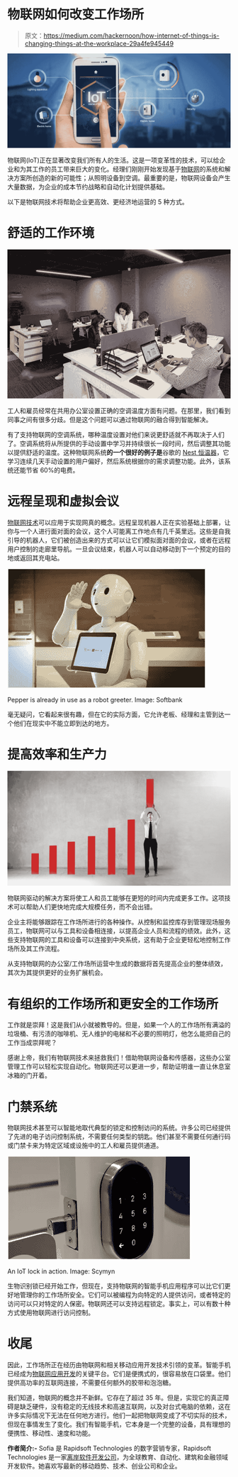 # 物联网如何改变工作场所

> 原文：<https://medium.com/hackernoon/how-internet-of-things-is-changing-things-at-the-workplace-29a4fe945449>

![](img/97ad65fbf18ca10599b7f481edc80610.png)

物联网(IoT)正在显著改变我们所有人的生活。这是一项变革性的技术，可以给企业和为其工作的员工带来巨大的变化。经理们刚刚开始发现基于[物联网](https://betapage.co/tag/iot)的系统和解决方案所创造的新的可能性；从照明设备到空调。最重要的是，物联网设备会产生大量数据，为企业的成本节约战略和自动化计划提供基础。

以下是物联网技术将帮助企业更高效、更经济地运营的 5 种方式。

# **舒适的工作环境**

![](img/7b65a0acb4d9bb5488ce7fd6236ef164.png)

工人和雇员经常在共用办公室设置正确的空调温度方面有问题。在那里，我们看到同事之间有很多分歧。但是这个问题可以通过物联网的融合得到智能解决。

有了支持物联网的空调系统，哪种温度设置对他们来说更舒适就不再取决于人们了。空调系统将从所提供的手动设置中学习并持续很长一段时间，然后调整其功能以提供舒适的温度。这种物联网系统**的一个很好的例子是**谷歌的 [Nest 恒温器](https://nest.com/ie/thermostats/nest-learning-thermostat/overview/)，它学习连续几天手动设置的用户偏好，然后系统根据你的需求调整功能。此外，该系统还能节省 60%的电费。

# 远程呈现和虚拟会议

[物联网技术](http://www.rapidsofttechnologies.com/iot-solutions-for-agriculture.php)可以应用于实现网真的概念。远程呈现机器人正在实验基础上部署，让你与一个人进行面对面的会议，这个人可能离工作地点有几千英里远。这些是自我引导的机器人，它们被创造出来的方式可以让它们模拟面对面的会议，或者在远程用户控制的走廊里导航。一旦会议结束，机器人可以自动移动到下一个预定的目的地或返回其充电站。

![](img/f1a27e8e0f5719031eabbcee6dd5edb6.png)

Pepper is already in use as a robot greeter.
Image: Softbank

毫无疑问，它看起来很有趣，但在它的实际方面，它允许老板、经理和主管到达一个他们在现实中不能立即到达的地方。

# **提高效率和生产力**

![](img/129a11344312dbb62c76ae664e8f8b64.png)

物联网驱动的解决方案将使工人和员工能够在更短的时间内完成更多工作。这项技术可以帮助人们更快地完成大规模任务，而不会出错。

企业主将能够跟踪在工作场所进行的各种操作。从控制和监控库存到管理现场服务员工，物联网可以与工具和设备相连接，以提高企业人员和流程的绩效。此外，这些支持物联网的工具和设备可以连接到中央系统，这有助于企业更轻松地控制工作场所及其工作流程。

从支持物联网的办公室/工作场所运营中生成的数据将首先提高企业的整体绩效，其次为其提供更好的业务扩展机会。

# 有组织的工作场所和更安全的工作场所

工作就是崇拜！这是我们从小就被教导的。但是，如果一个人的工作场所有满溢的垃圾桶、有污渍的咖啡机、无人维护的电梯和不必要的照明灯，他怎么能把自己的工作当成崇拜呢？

感谢上帝，我们有物联网技术来拯救我们！借助物联网设备和传感器，这些办公室管理工作可以轻松实现自动化。物联网还可以更进一步，帮助证明谁一直让休息室冰箱的门开着。

# **门禁系统**

物联网技术甚至可以智能地取代典型的锁定和控制访问的系统。许多公司已经提供了先进的电子访问控制系统，不需要任何类型的钥匙。他们甚至不需要任何通行码或门禁卡来为特定区域或设施中的工人和雇员提供通道。

![](img/82a6e8c97566719b49ec1aaf9dc88ef7.png)

An IoT lock in action.
Image: Scymyn

生物识别锁已经开始工作，但现在，支持物联网的智能手机应用程序可以比它们更好地管理你的工作场所安全。它们可以被编程为向特定的人提供访问，或者特定的访问可以只对特定的人保密。物联网还可以支持远程锁定。事实上，可以有数十种方式使用物联网进行访问控制。

# **收尾**

因此，工作场所正在经历由物联网和相关移动应用开发技术引领的变革。智能手机已经成为[物联网应用开发](http://www.rapidsofttechnologies.com/ioT.php)的关键平台。它们是便携式的，很容易放在口袋里。他们提供高功率的互联网连接，不需要任何额外的胶带和泡泡糖。

我们知道，物联网的概念并不新鲜。它存在了超过 35 年。但是，实现它的真正障碍是缺乏硬件，没有稳定的无线技术和高速互联网，以及对台式电脑的依赖，这在许多实际情况下无法在任何地方进行。他们一起把物联网变成了不切实际的技术，但现在事情发生了变化。我们有智能手机，它本身是一个完整的设备，具有理想的便携性、移动性、速度和功能。

**作者简介:-** Sofia 是 Rapidsoft Technologies 的数字营销专家，Rapidsoft Technologies 是一家[离岸软件开发公司](http://www.rapidsofttechnologies.com/offshore-development-center.php)，为全球教育、自动化、建筑和金融领域开发软件。她喜欢写最新的移动趋势、技术、创业公司和企业。